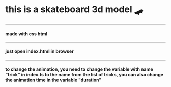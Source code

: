 # this is a skateboard 3d model  :skateboard:
***
#### made with css html
*** 
#### just open index.html in browser 
***
#### to change the animation, you need to change the variable with name "trick" in index.ts to the name from the list of tricks, you can also change the animation time in the variable "duration"